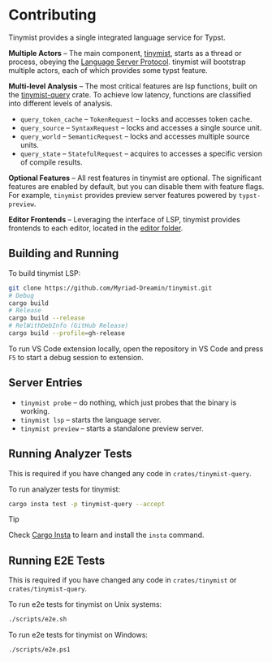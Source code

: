 
# Contributing

Tinymist provides a single integrated language service for Typst.

**Multiple Actors** – The main component, [tinymist](./crates/tinymist/), starts as a thread or process, obeying the [Language Server Protocol](https://microsoft.github.io/language-server-protocol/). tinymist will bootstrap multiple actors, each of which provides some typst feature.

**Multi-level Analysis** – The most critical features are lsp functions, built on the [tinymist-query](./crates/tinymist-query/) crate. To achieve low latency, functions are classified into different levels of analysis.
+ `query_token_cache` – `TokenRequest` – locks and accesses token cache.
+ `query_source` – `SyntaxRequest` – locks and accesses a single source unit.
+ `query_world` – `SemanticRequest` – locks and accesses multiple source units.
+ `query_state` – `StatefulRequest` – acquires to accesses a specific version of compile results.

**Optional Features** – All rest features in tinymist are optional. The significant features are enabled by default, but you can disable them with feature flags. For example, `tinymist` provides preview server features powered by `typst-preview`.

**Editor Frontends** – Leveraging the interface of LSP, tinymist provides frontends to each editor, located in the [editor folder](./editors).

## Building and Running

To build tinymist LSP:

```bash
git clone https://github.com/Myriad-Dreamin/tinymist.git
# Debug
cargo build
# Release
cargo build --release
# RelWithDebInfo (GitHub Release)
cargo build --profile=gh-release
```

To run VS Code extension locally, open the repository in VS Code and press `F5` to start a debug session to extension.

## Server Entries

- `tinymist probe` – do nothing, which just probes that the binary is working.
- `tinymist lsp` – starts the language server.
- `tinymist preview` – starts a standalone preview server.

## Running Analyzer Tests

This is required if you have changed any code in `crates/tinymist-query`.

To run analyzer tests for tinymist:

```bash
cargo insta test -p tinymist-query --accept
```

> [!Tip]  
> Check [Cargo Insta](https://insta.rs/docs/cli/) to learn and install the `insta` command.

## Running E2E Tests

This is required if you have changed any code in `crates/tinymist` or `crates/tinymist-query`.

To run e2e tests for tinymist on Unix systems:

```bash
./scripts/e2e.sh
```

To run e2e tests for tinymist on Windows:

```bash
./scripts/e2e.ps1
```
